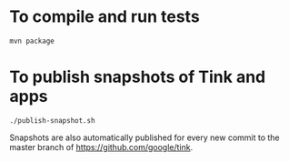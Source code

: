 # To compile and run tests

```shell
mvn package
```

# To publish snapshots of Tink and apps

```shell
./publish-snapshot.sh
```

Snapshots are also automatically published for every new commit to
the master branch of https://github.com/google/tink.
